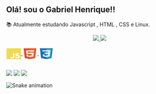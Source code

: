 ## Olá! sou o Gabriel Henrique!!

📚 Atualmente estudando Javascript , HTML , CSS e Linux.

<div align="center">
  <a href="https://github.com/GabrielSi2022">
  <img height="170em" src="https://github-readme-stats.vercel.app/api?username=GabrielSi2022&show_icons=true&theme=dark&include_all_commits=true&count_private=true"/>
  <img height="170em" src="https://github-readme-stats.vercel.app/api/top-langs/?username=GabrielSi2022&layout=compact&langs_count=7&theme=dark"/>
</div>
<div style="display: inline_block"><br>
  <img align="center" alt="Gabriel-Js" height="30" width="40" src="https://raw.githubusercontent.com/devicons/devicon/master/icons/javascript/javascript-plain.svg">
  <img align="center" alt="Gabriel-HTML" height="30" width="40" src="https://raw.githubusercontent.com/devicons/devicon/master/icons/html5/html5-original.svg">
  <img align="center" alt="Gabriel-CSS" height="30" width="40" src="https://raw.githubusercontent.com/devicons/devicon/master/icons/css3/css3-original.svg">
</div>
  
  ##
 
<div> 
  <a href="https://www.instagram.com/gabrielhenriquenr" target="_blank"><img src="https://img.shields.io/badge/-Instagram-%23E4405F?style=for-the-badge&logo=instagram&logoColor=white" target="_blank"></a>
  <a href = "mailto:gabrielhenriquesi1996@gmail.com"><img src="https://img.shields.io/badge/-Gmail-%23333?style=for-the-badge&logo=gmail&logoColor=white" target="_blank"></a>
  <a href="https://www.linkedin.com/in/gabriel-henrique-bueno-a91175234" target="_blank"><img src="https://img.shields.io/badge/-LinkedIn-%230077B5?style=for-the-badge&logo=linkedin&logoColor=white" target="_blank"></a> 
 
  ![Snake animation](https://github.com/GabrielSi2022/GabrielSi2022/blob/output/github-contribution-grid-snake.svg)
 
</div>
